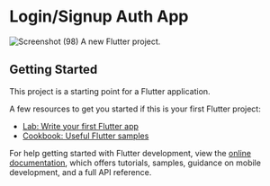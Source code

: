 # Login/Signup Auth App 
![Screenshot (98)](https://github.com/warda231/login-signup-Auth-App-Firebase/assets/104501022/298d6c81-b4c8-4207-b4ac-fdc928f9b341)
A new Flutter project.

## Getting Started

This project is a starting point for a Flutter application.

A few resources to get you started if this is your first Flutter project:

- [Lab: Write your first Flutter app](https://docs.flutter.dev/get-started/codelab)
- [Cookbook: Useful Flutter samples](https://docs.flutter.dev/cookbook)

For help getting started with Flutter development, view the
[online documentation](https://docs.flutter.dev/), which offers tutorials,
samples, guidance on mobile development, and a full API reference.
